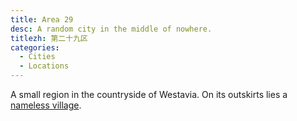 ```yaml
---
title: Area 29
desc: A random city in the middle of nowhere.
titlezh: 第二十九区
categories:
  - Cities
  - Locations
---
```


A small region in the countryside of Westavia. On its outskirts lies a [nameless village](/world/westavia/nameless-village/).
